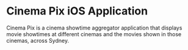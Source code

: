 # Cinema Pix iOS Application

Cinema Pix is a cinema showtime aggregator application that displays movie showtimes at different cinemas and the movies shown in those cinemas, across Sydney.
